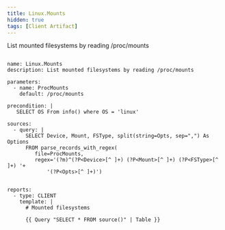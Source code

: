 ```yaml
---
title: Linux.Mounts
hidden: true
tags: [Client Artifact]
---
```


List mounted filesystems by reading /proc/mounts

<pre><code class="language-yaml">
name: Linux.Mounts
description: List mounted filesystems by reading /proc/mounts

parameters:
  - name: ProcMounts
    default: /proc/mounts

precondition: |
   SELECT OS From info() where OS = 'linux'

sources:
  - query: |
      SELECT Device, Mount, FSType, split(string=Opts, sep=",") As Options
      FROM parse_records_with_regex(
         file=ProcMounts,
         regex='(?m)^(?P&lt;Device&gt;[^ ]+) (?P&lt;Mount&gt;[^ ]+) (?P&lt;FSType&gt;[^ ]+) '+
             '(?P&lt;Opts&gt;[^ ]+)')


reports:
  - type: CLIENT
    template: |
      # Mounted filesystems

      {{ Query "SELECT * FROM source()" | Table }}

</code></pre>

